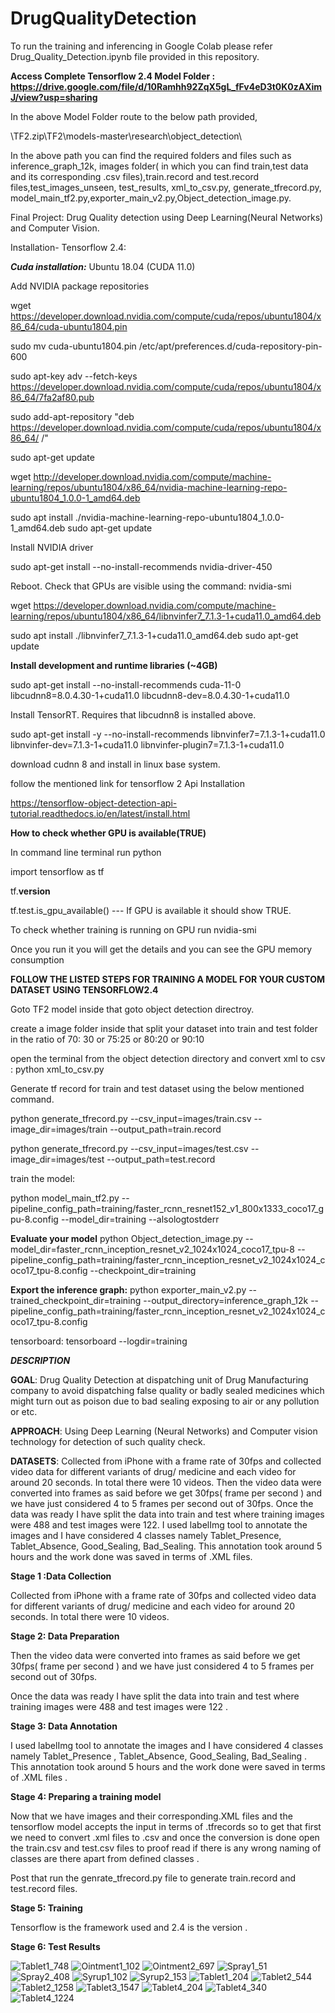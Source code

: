 # DrugQualityDetection

To run the training and inferencing in Google Colab please refer Drug_Quality_Detection.ipynb file provided in this repository.

**Access Complete Tensorflow 2.4 Model Folder : https://drive.google.com/file/d/10Ramhh92ZqX5gL_fFv4eD3t0K0zAXimJ/view?usp=sharing**

In the above Model Folder route to the below path provided,

\TF2.zip\TF2\models-master\research\object_detection\

In the above path you can find the required folders and files such as inference_graph_12k, images folder( in which you can find train,test data and its corresponding .csv files),train.record and test.record files,test_images_unseen, test_results, xml_to_csv.py, generate_tfrecord.py, model_main_tf2.py,exporter_main_v2.py,Object_detection_image.py.

Final Project: Drug Quality detection using Deep Learning(Neural Networks) and Computer Vision.

Installation- Tensorflow 2.4:

***Cuda installation:***
Ubuntu 18.04 (CUDA 11.0)

Add NVIDIA package repositories

wget https://developer.download.nvidia.com/compute/cuda/repos/ubuntu1804/x86_64/cuda-ubuntu1804.pin 

sudo mv cuda-ubuntu1804.pin /etc/apt/preferences.d/cuda-repository-pin-600 

sudo apt-key adv --fetch-keys https://developer.download.nvidia.com/compute/cuda/repos/ubuntu1804/x86_64/7fa2af80.pub 

sudo add-apt-repository "deb https://developer.download.nvidia.com/compute/cuda/repos/ubuntu1804/x86_64/ /" 

sudo apt-get update

wget http://developer.download.nvidia.com/compute/machine-learning/repos/ubuntu1804/x86_64/nvidia-machine-learning-repo-ubuntu1804_1.0.0-1_amd64.deb

sudo apt install ./nvidia-machine-learning-repo-ubuntu1804_1.0.0-1_amd64.deb sudo apt-get update

Install NVIDIA driver

sudo apt-get install --no-install-recommends nvidia-driver-450

Reboot. Check that GPUs are visible using the command: nvidia-smi

wget https://developer.download.nvidia.com/compute/machine-learning/repos/ubuntu1804/x86_64/libnvinfer7_7.1.3-1+cuda11.0_amd64.deb 

sudo apt install ./libnvinfer7_7.1.3-1+cuda11.0_amd64.deb sudo apt-get update

**Install development and runtime libraries (~4GB)**

sudo apt-get install --no-install-recommends
cuda-11-0
libcudnn8=8.0.4.30-1+cuda11.0
libcudnn8-dev=8.0.4.30-1+cuda11.0

Install TensorRT. Requires that libcudnn8 is installed above.

sudo apt-get install -y --no-install-recommends libnvinfer7=7.1.3-1+cuda11.0
libnvinfer-dev=7.1.3-1+cuda11.0
libnvinfer-plugin7=7.1.3-1+cuda11.0

download cudnn 8 and install in linux base system.

follow the mentioned link for tensorflow 2 Api Installation

https://tensorflow-object-detection-api-tutorial.readthedocs.io/en/latest/install.html

**How to check whether GPU is available(TRUE)**

In command line terminal run python

import tensorflow as tf

tf.____version____

tf.test.is_gpu_available() --- If GPU is available it should show TRUE.

To check whether training is running on GPU run nvidia-smi

Once you run it you will get the details and you can see the GPU memory consumption

**FOLLOW THE LISTED STEPS FOR TRAINING A MODEL FOR YOUR CUSTOM DATASET USING TENSORFLOW2.4**

Goto TF2 model inside that goto object detection directroy.

create a image folder inside that split your dataset into train and test folder in the ratio of 70: 30 or 75:25 or 80:20 or 90:10

open the terminal from the object detection directory and convert xml to csv : python xml_to_csv.py

Generate tf record for train and test dataset using the below mentioned command.

python generate_tfrecord.py --csv_input=images/train.csv --image_dir=images/train --output_path=train.record

python generate_tfrecord.py --csv_input=images/test.csv --image_dir=images/test --output_path=test.record

train the model:

python model_main_tf2.py --pipeline_config_path=training/faster_rcnn_resnet152_v1_800x1333_coco17_gpu-8.config --model_dir=training --alsologtostderr

**Evaluate your model**
python Object_detection_image.py --model_dir=faster_rcnn_inception_resnet_v2_1024x1024_coco17_tpu-8 --pipeline_config_path=training/faster_rcnn_inception_resnet_v2_1024x1024_coco17_tpu-8.config --checkpoint_dir=training

**Export the inference graph:**
python exporter_main_v2.py --trained_checkpoint_dir=training --output_directory=inference_graph_12k --pipeline_config_path=training/faster_rcnn_inception_resnet_v2_1024x1024_coco17_tpu-8.config

tensorboard:
tensorboard --logdir=training


***DESCRIPTION***

**GOAL**:
Drug Quality Detection at dispatching unit of Drug Manufacturing company to avoid dispatching false quality or badly sealed medicines which might turn out as poison due to bad sealing exposing to air or any pollution or etc.

**APPROACH**: 
Using Deep Learning (Neural Networks) and Computer vision technology for detection of such quality check.

**DATASETS**:
Collected from iPhone with a frame rate of 30fps and collected video data for different variants of drug/ medicine and each video for around 20 seconds. In total there were 10 videos. Then the video data were converted into frames as said before we get 30fps( frame per second ) and we have just considered 4 to 5 frames per second out of 30fps. Once the data was ready I have split the data into train and test where training images were 488 and test images were 122. I used labelImg tool to annotate the images and I have considered 4 classes namely Tablet_Presence, Tablet_Absence, Good_Sealing, Bad_Sealing. This annotation took around 5 hours and the work done was saved in terms of .XML files.

**Stage 1 :Data Collection**

Collected from iPhone with a frame rate of 30fps and collected video data for different variants of drug/ medicine and each video for around 20 seconds. In total there were 10 videos.

**Stage 2: Data Preparation**

Then the video data were converted into frames as said before we get 30fps( frame per second ) and we have just considered 4 to 5 frames per second out of 30fps.

Once the data was ready I have split the data into train and test where training images were 488 and test images were 122 .

**Stage 3: Data Annotation**

I used labelImg tool to annotate the images and I have considered 4 classes namely Tablet_Presence , Tablet_Absence, Good_Sealing, Bad_Sealing . This annotation took around 5 hours and the work done were saved in terms of .XML files .

**Stage 4: Preparing a training model**

Now that we have images and their corresponding.XML files and the tensorflow model accepts the input in terms of .tfrecords so to get that first we need to convert .xml files to .csv and once the conversion is done open the train.csv and test.csv files to proof read if there is any wrong naming of classes are there apart from defined classes .

Post that run the genrate_tfrecord.py file to generate train.record and test.record files.

**Stage 5: Training**

Tensorflow is the framework used and 2.4 is the version .

**Stage 6: Test Results**

![Tablet1_748](https://user-images.githubusercontent.com/20515803/145671713-890436cd-cb90-472a-b607-6ba7b7c9b904.jpg)
![Ointment1_102](https://user-images.githubusercontent.com/20515803/145671720-60f2a0c7-1722-4bc6-b58e-ece1b352c07a.jpg)
![Ointment2_697](https://user-images.githubusercontent.com/20515803/145671722-b16fc2dc-f653-4441-a28d-100eb7b05164.jpg)
![Spray1_51](https://user-images.githubusercontent.com/20515803/145671725-cf8f4744-4fcd-45dc-ba05-935f81d999e2.jpg)
![Spray2_408](https://user-images.githubusercontent.com/20515803/145671729-e472b992-8643-4201-81ff-46a730da426c.jpg)
![Syrup1_102](https://user-images.githubusercontent.com/20515803/145671732-e8ae7fea-11cb-4347-a208-640c6772dc85.jpg)
![Syrup2_153](https://user-images.githubusercontent.com/20515803/145671733-11dd4a6f-d739-4c17-8f42-fc944b59794b.jpg)
![Tablet1_204](https://user-images.githubusercontent.com/20515803/145671737-cd72cb36-3727-4cef-95fb-f9b3b5bd604d.jpg)
![Tablet2_544](https://user-images.githubusercontent.com/20515803/145671740-4b28bee0-356e-4c75-b9c3-0e20cf6fc8e0.jpg)
![Tablet2_1258](https://user-images.githubusercontent.com/20515803/145671744-fcfde1ce-c852-4ee6-b32b-8c4266eedd02.jpg)
![Tablet3_1547](https://user-images.githubusercontent.com/20515803/145671748-1f6621b7-2f3a-4e04-9912-06e90f73b109.jpg)
![Tablet4_204](https://user-images.githubusercontent.com/20515803/145671752-bc1a0d3c-804e-4653-948c-fd7f129feaf2.jpg)
![Tablet4_340](https://user-images.githubusercontent.com/20515803/145671756-59b0e9ca-3cfc-4282-9cf3-3dd7c0641ba5.jpg)
![Tablet4_1224](https://user-images.githubusercontent.com/20515803/145671758-bbc55ebd-651e-479b-8ce8-edc515baf887.jpg)


